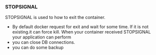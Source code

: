 ### STOPSIGNAL

STOPSIGNAL is used to how to exit the container.
* By default docker request for exit and wait for some time.
lf it is not existing.it can force kill.
When your container received STOPSIGNAL your application can perform
 * you can close DB connections.
 * you can do some backup

